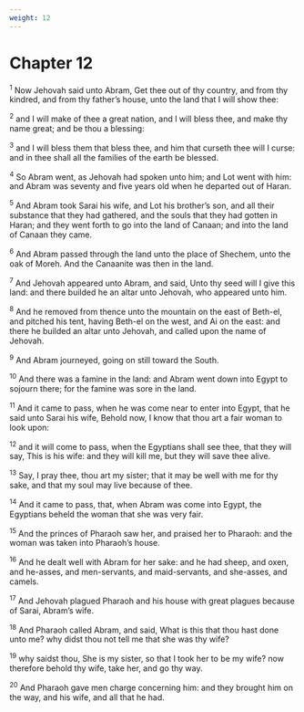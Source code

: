```yaml
---
weight: 12
---
```


# Chapter 12

<sup>1</sup> Now Jehovah said unto Abram, Get thee out of thy country, and from thy kindred, and from thy father’s house, unto the land that I will show thee: 

<sup>2</sup> and I will make of thee a great nation, and I will bless thee, and make thy name great; and be thou a blessing: 

<sup>3</sup> and I will bless them that bless thee, and him that curseth thee will I curse: and in thee shall all the families of the earth be blessed. 

<sup>4</sup> So Abram went, as Jehovah had spoken unto him; and Lot went with him: and Abram was seventy and five years old when he departed out of Haran. 

<sup>5</sup> And Abram took Sarai his wife, and Lot his brother’s son, and all their substance that they had gathered, and the souls that they had gotten in Haran; and they went forth to go into the land of Canaan; and into the land of Canaan they came. 

<sup>6</sup> And Abram passed through the land unto the place of Shechem, unto the oak of Moreh. And the Canaanite was then in the land. 

<sup>7</sup> And Jehovah appeared unto Abram, and said, Unto thy seed will I give this land: and there builded he an altar unto Jehovah, who appeared unto him. 

<sup>8</sup> And he removed from thence unto the mountain on the east of Beth-el, and pitched his tent, having Beth-el on the west, and Ai on the east: and there he builded an altar unto Jehovah, and called upon the name of Jehovah. 

<sup>9</sup> And Abram journeyed, going on still toward the South. 

<sup>10</sup> And there was a famine in the land: and Abram went down into Egypt to sojourn there; for the famine was sore in the land. 

<sup>11</sup> And it came to pass, when he was come near to enter into Egypt, that he said unto Sarai his wife, Behold now, I know that thou art a fair woman to look upon: 

<sup>12</sup> and it will come to pass, when the Egyptians shall see thee, that they will say, This is his wife: and they will kill me, but they will save thee alive. 

<sup>13</sup> Say, I pray thee, thou art my sister; that it may be well with me for thy sake, and that my soul may live because of thee. 

<sup>14</sup> And it came to pass, that, when Abram was come into Egypt, the Egyptians beheld the woman that she was very fair. 

<sup>15</sup> And the princes of Pharaoh saw her, and praised her to Pharaoh: and the woman was taken into Pharaoh’s house. 

<sup>16</sup> And he dealt well with Abram for her sake: and he had sheep, and oxen, and he-asses, and men-servants, and maid-servants, and she-asses, and camels. 

<sup>17</sup> And Jehovah plagued Pharaoh and his house with great plagues because of Sarai, Abram’s wife. 

<sup>18</sup> And Pharaoh called Abram, and said, What is this that thou hast done unto me? why didst thou not tell me that she was thy wife? 

<sup>19</sup> why saidst thou, She is my sister, so that I took her to be my wife? now therefore behold thy wife, take her, and go thy way. 

<sup>20</sup> And Pharaoh gave men charge concerning him: and they brought him on the way, and his wife, and all that he had. 


